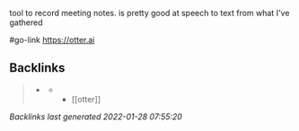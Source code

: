 tool to record meeting notes. is pretty good at speech to text from what I've gathered

#go-link https://otter.ai

## Backlinks

> - [](2021-04-14.md)
>   - -	[[otter]]

_Backlinks last generated 2022-01-28 07:55:20_
